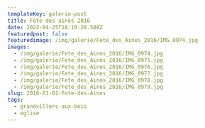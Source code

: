 ```yaml
---
templateKey: galerie-post
title: Fête des ainés 2016
date: 2022-04-25T18:10:28.588Z
featuredpost: false
featuredimage: /img/galerie/Fete_des_Aines_2016/IMG_0974.jpg
images:
  - /img/galerie/Fete_des_Aines_2016/IMG_0974.jpg
  - /img/galerie/Fete_des_Aines_2016/IMG_0975.jpg
  - /img/galerie/Fete_des_Aines_2016/IMG_0976.jpg
  - /img/galerie/Fete_des_Aines_2016/IMG_0977.jpg
  - /img/galerie/Fete_des_Aines_2016/IMG_0978.jpg
  - /img/galerie/Fete_des_Aines_2016/IMG_0979.jpg
slug: 2016-01-01-Fete-des-Aines
tags:
  - grandvillers-aux-bois
  - eglise
---
```

